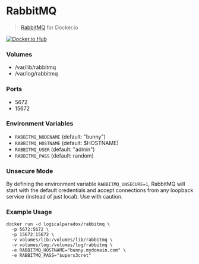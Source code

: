 # RabbitMQ 

> [RabbitMQ](http://www.rabbitmq.com/) for Docker.io

[![Docker.io Hub](http://img.shields.io/badge/docker.io-logicalparadox%2Frabbitmq-blue.svg?style=flat-square)](https://registry.hub.docker.com/u/logicalparadox/rabbitmq/)

### Volumes

 - /var/lib/rabbitmq
 - /var/log/rabbitmq

### Ports

 - 5672
 - 15672

### Environment Variables

 - `RABBITMQ_NODENAME` (default: "bunny")
 - `RABBITMQ_HOSTNAME` (default: $HOSTNAME)
 - `RABBITMQ_USER` (default: "admin")
 - `RABBITMQ_PASS` (default: random)

### Unsecure Mode

By defining the environment variable `RABBITMQ_UNSECURE=1`, RabbitMQ will start 
with the default credentials and accept connections from any loopback service 
(instead of just local). Use with caution.

### Example Usage

    docker run -d logicalparadox/rabbitmq \
      -p 5672:5672 \
      -p 15672:15672 \
      -v volumes/lib:/volumes/lib/rabbitmq \
      -v volumes/log:/volumes/log/rabbitmq \
      -e RABBITMQ_HOSTNAME="bunny.mydomain.com" \
      -e RABBITMQ_PASS="$upers3cret"
